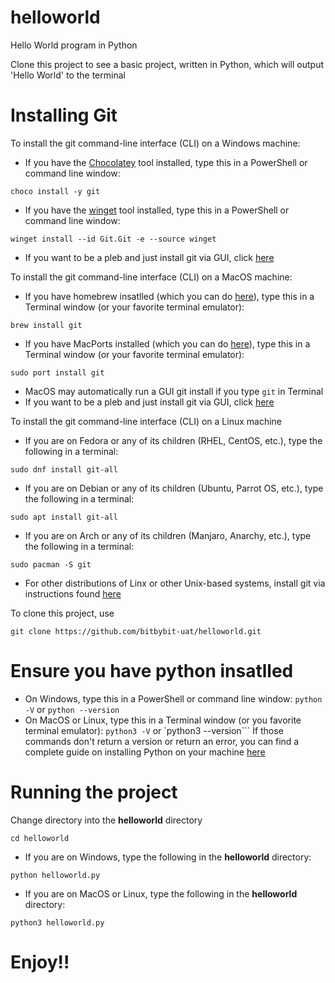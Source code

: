 # helloworld
Hello World program in Python

Clone this project to see a basic project, written in Python, which will output 'Hello World' to the terminal

# Installing Git
To install the git command-line interface (CLI) on a Windows machine:
- If you have the [Chocolatey](https://chocolatey.org/install#individual) tool installed, type this in a PowerShell or command line window:
```
choco install -y git
```
- If you have the [winget](https://docs.microsoft.com/en-us/windows/package-manager/winget/) tool installed, type this in a PowerShell or command line window:
```
winget install --id Git.Git -e --source winget
```
- If you want to be a pleb and just install git via GUI, click [here](https://github.com/git-for-windows/git/releases/download/v2.37.0.windows.1/Git-2.37.0-64-bit.exe)

To install the git command-line interface (CLI) on a MacOS machine:
- If you have homebrew insatlled (which you can do [here](brew.sh)), type this in a Terminal window (or your favorite terminal emulator):
```
brew install git
```
- If you have MacPorts installed (which you can do [here](https://guide.macports.org/chunked/installing.macports.html)), type this in a Terminal window (or your favorite terminal emulator):
```
sudo port install git
```
- MacOS may automatically run a GUI git install if you type ```git``` in Terminal
- If you want to be a pleb and just install git via GUI, click [here](https://sourceforge.net/projects/git-osx-installer/files/latest/download)

To install the git command-line interface (CLI) on a Linux machine
- If you are on Fedora or any of its children (RHEL, CentOS, etc.), type the following in a terminal:
```
sudo dnf install git-all
```
- If you are on Debian or any of its children (Ubuntu, Parrot OS, etc.), type the following in a terminal:
```
sudo apt install git-all
```
- If you are on Arch or any of its children (Manjaro, Anarchy, etc.), type the following in a terminal:
```
sudo pacman -S git
```
- For other distributions of Linx or other Unix-based systems, install git via instructions found [here](https://git-scm.com/download/linux)

To clone this project, use
```
git clone https://github.com/bitbybit-uat/helloworld.git
```

# Ensure you have python insatlled
- On Windows, type this in a PowerShell or command line window:
`python -V` or `python --version`
- On MacOS or Linux, type this in a Terminal window (or you favorite terminal emulator):
`python3 -V` or `python3 --version```
If those commands don't return a version or return an error, you can find a complete guide on installing Python on your machine [here](https://realpython.com/installing-python/)

# Running the project
Change directory into the **helloworld** directory
```
cd helloworld
```
- If you are on Windows, type the following in the **helloworld** directory:
```
python helloworld.py
```
- If you are on MacOS or Linux, type the following in the **helloworld** directory:
```
python3 helloworld.py
```

# Enjoy!!
